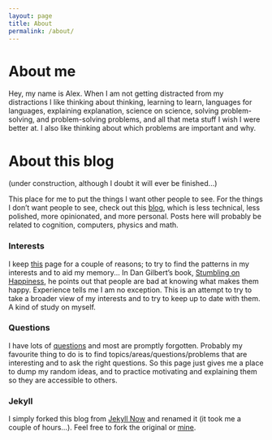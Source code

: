 ```yaml
---
layout: page
title: About
permalink: /about/
---
```


# About me

Hey, my name is Alex. When I am not getting distracted from my distractions I like thinking about thinking, learning to learn, languages for languages, explaining explanation, science on science, solving problem-solving, and problem-solving problems, and all that meta stuff I wish I were better at. I also like thinking about which problems are important and why.

# About this blog

(under construction, although I doubt it will ever be finished...)

This place for me to put the things I want other people to see. For the things I don’t want people to see, check out this [blog](https://act65com.wordpress.com/), which is less technical, less polished, more opinionated, and more personal. Posts here will probably be related to cognition, computers, physics and math.


### Interests

I keep [this](http://act65.github.io/interests/) page for a couple of reasons; to try to find the patterns in my interests and to aid my memory...  In Dan Gilbert’s book, [Stumbling on Happiness](https://www.goodreads.com/book/show/56627.Stumbling_on_Happiness), he points out that people are bad at knowing what makes them happy. Experience tells me I am no exception. This is an attempt to try to take a broader view of my interests and to try to keep up to date with them. A kind of study on myself.

### Questions

I have lots of [questions](http://act65.github.io/questions/) and most are promptly forgotten. Probably my favourite thing to do is to find topics/areas/questions/problems that are interesting and to ask the right questions. So this page just gives me a place to dump my random ideas, and to practice motivating and explaining them so they are accessible to others.

### Jekyll

I simply forked this blog from [Jekyll Now](https://github.com/barryclark/jekyll-now) and renamed it (it took me a couple of hours…). Feel free to fork the original or [mine](https://github.com/act65/act65.github.io).